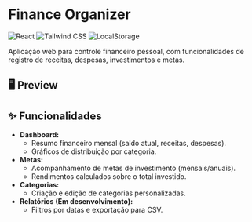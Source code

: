 # Finance Organizer  

![React](https://img.shields.io/badge/React-18.2.0-blue)
![Tailwind CSS](https://img.shields.io/badge/Styling-Tailwind_CSS-06B6D4)
![LocalStorage](https://img.shields.io/badge/Data_Persistence-LocalStorage-FFD700)

Aplicação web para controle financeiro pessoal, com funcionalidades de registro de receitas, despesas, investimentos e metas.  

## 🖥️ Preview  


## ✨ Funcionalidades  
- **Dashboard:**  
  - Resumo financeiro mensal (saldo atual, receitas, despesas).  
  - Gráficos de distribuição por categoria.  
- **Metas:**  
  - Acompanhamento de metas de investimento (mensais/anuais).  
  - Rendimentos calculados sobre o total investido.  
- **Categorias:**  
  - Criação e edição de categorias personalizadas.  
- **Relatórios (Em desenvolvimento):**  
  - Filtros por datas e exportação para CSV. 
